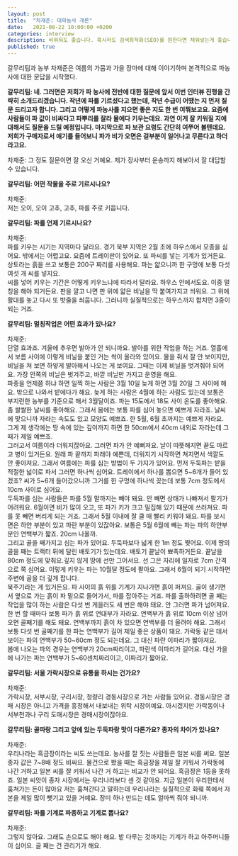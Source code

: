 ```yaml
---
layout: post
title:  "차재준: 대파농사 개론"
date:   2021-08-22 10:00:00 +0200
categories: interview
description: 비워둬도 좋습니다. 혹시라도 검색최적화(SEO)를 원한다면 채워넣는게 좋습니다.
published: true
---
```


갈무리팀과 농부 차재준은 여름의 가뭄과 가을 장마에 대해 이야기하며 본격적으로 파농사에 대한 문답을 시작했다.  
 
**갈무리팀: 네. 그러면은 저희가 파 농사에 전반에 대한 질문에 앞서 이번 인터뷰 진행을 간략히 소개드리겠습니다. 작년에 파를 기르셨다고 했는데, 작년 수급이 어땠는 지 먼저 질문 드리고자 합니다. 그리고 어떻게 파농사를 지으면 좋은 지도 한 번 여쭤보고요. 요즘에 사람들이 파 값이 비싸다고 파뿌리를 잘라 물에다 키우는데요. 과연 이게 잘 키워질 지에 대해서도 질문을 드릴 예정입니다. 마지막으로 파 보관 요령도 간단히 여쭈어 볼텐데요. 저희가 구매자로서 얘기를 들어보니 파가 비가 오면은 겉부분이 일어나고 무른다고 하더라고요.**  

 
차재준:
그 정도 질문이면 잘 오신 거예요. 제가 장사부터 운송까지 해보아서 잘 대답할 수 있습니다.  
 
**갈무리팀: 어떤 작물을 주로 기르시나요?**  
   
차채준:  
저는 오이, 오이 고추, 고추, 파를 주로 키웁니다.  
 
**갈무리팀: 파를 언제 기르시나요?**  
 
차채준:  
파를 키우는 시기는 지역마다 달라요. 경기 북부 지역은 2월 초에 하우스에서 모종을 심어요. 밖에서는 어렵고요. 요즘에 트레이판이 있어요. 또 파씨를 넣는 기계가 있거든요. 상토라는 흙을 쓰고 보통은 200구 짜리를 사용해요. 파는 얇으니까 한 구멍에 보통 다섯 여섯 개 씨를 넣지요.  
씨를 넣어 키우는 기간은 어떻게 키우느냐에 따라서 달라요. 하우스 안에서도요. 이중 멀칭을 해야 되거든요. 판을 깔고 나면 판 위에 얇은 비닐을 딱 붙여가지고 씌워요. 그 위에 활대를 놓고 다시 또 밧줄을 씌웁니다. 그러니까 실질적으로는 하우스까지 합치면 3중이 되는 거죠.    
 
**갈무리팀: 멀칭작업은 어떤 효과가 있나요?**
 
차재준:  
단열 효과죠. 겨울에 추우면 발아가 안 되니까요. 발아를 위한 작업을 하는 거죠. 열흘에서 보름 사이에 이렇게 비닐을 붙인 거는 싹이 올라와 있어요. 물을 줘서 잘 안 보이지만, 비닐을 쳐 보면 하얗게 발아해서 나오는 게 보여요. 그때는 이제 비닐을 벗겨줘야 되어요. 가장 안쪽의 비닐은 벗겨주고, 바깥 비닐만 가지고 운영을 해요.  
파종을 언제쯤 하냐 하면 일찍 하는 사람은 3월 10일 늦게 하면 3월 20일 그 사이에 해요. 밖으로 나와서 밭에다가 해요. 늦게 하는 사람은 4월에 하는 사람도 있는데 보통은 부지런한 농부를 기준으로 해서 3월달이죠.
파는 15도에서 18도 사이 온도를 좋아해요. 좀 쌀쌀한 날씨를 좋아해요. 그래서 봄에는 보통 파를 심어 놓으면 예쁘게 자라죠. 날씨에 맞으니까 자라는 속도도 있고 모양도 예쁘죠. 한 5월, 6월 초까지는 예쁘게 자라요. 그게 제 생각에는 땅 속에 있는 깊이까지 하면 한 50cm에서 40cm 내외로 자라는데 그때가 제일 예쁘죠.  
그러고서 여름이라 더워지잖아요. 그러면 파가 안 예뻐져요. 날이 따뜻해지면 끝도 마르고 병이 있거든요. 원래 파 끝까지 파래야 예쁜데, 더워지기 시작하면 쳐지면서 색깔도 안 좋아져요. 그래서 여름에는 파를 심는 방법이 두 가지가 있어요. 먼저 두둑파는 밭을 적절한 넓이로 파서 그러면 하나씩 심어요. 트레이에서 하나를 뽑으면 5~6개가 들어 있겠죠? 씨가 5~6개 들어갔으니까 그거를 한 구멍에 하나씩 꽂는데 보통 7cm 정도에서 10cm 사이로 심어요.  
두둑파를 심는 사람들은 파를 5월 말까지는 빼야 돼요. 안 빼면 상태가 나빠져서 팔기가 어려워요. 6월이면 비가 많이 오고, 또 파가 키가 크고 밀집해 있기 때문에 쓰러져요. 파를 못 빼면 버리게 되는 거죠. 그래서 5월 이내에 잘 클 때 빨리 키워야 돼요. 파를 보시면은 하얀 부분이 있고 파란 부분이 있잖아요. 보통은 5월 6월에 빼는 파는 파의 하얀부분인 연백부가 짧죠. 20cm 나올까.  
그리고 골을 째가지고 심는 파가 있어요. 두둑파보다 넓게 한 1m 정도 찢어요. 이제 땅의 골을 째는 트랙터 뒤에 달린 배토기가 있는데요. 배토기 끝날이 뾰족하거든요. 끝날을 80cm 정도에 맞춰요.깊지 않게 땅에 선만 그어서요. 선 그은 자리에 일자로 7cm 간격으로 쭉 심어요. 이렇게 키우는 파는 10월달 정도에 팔아요. 그래서 6월이 되기 시작하면 주변에 골을 더 깊게 팝니다.  
북주기라는 게 있거든요. 파 사이의 흙 위를 기계가 지나가면 흙이 퍼져요.  골이 생기면서 옆으로 가는 흙이 파 밑으로 들어가서, 파를 잡아주는 거죠. 파를 출하하려면 골 째는 작업을 많이 하는 사람은 다섯 번 게을러도 세 번은 해야 돼요. 안 그러면 파가 넘어져요. 한 번 할 때마다 보통 파가 흙 위로 연대부가 자라요. 연백부가 흙 위로 10cm 이상 넘어오면 골째기를 해도 돼요. 연백부까지 흙이 차 있으면 연백부를 더 올려야 해요. 그래서 보통 다섯 번 골째기를 한 파는 연백부가 길어 제일 좋은 상품이 돼요. 가락동 같은 데서 보이는 파의 연백부가 50~60cm 정도 되는데요. 그 대신 파란 이파리가 짧아져요.  
봄에 나오는 파의 경우는 연백부가 20cm짜리이고, 파란색 이파리가 길어요. 대신 가을에 나가는 파는 연백부가 5~60센치짜리이고, 이파리가 짧아요.  
 
**갈무리팀: 서울 가락시장으로 유통을 하시는 건가요?**  
  
차재준:  
가락시장, 서부시장, 구리시장, 청량리 경동시장으로 가는 사람들 있어요. 경동시장은 경매 시장은 아니고 가격을 흥정해서 내보내는 위탁 시장이예요. 아시겠지만 가락동이나 서부천과나 구리 도매시장은 경매시장이잖아요.  
 
**갈무리팀: 골파랑 그리고 앞에 있는 두둑파랑 맛이 다른가요? 종자의 차이가 있나요?**  
   
차재준:  
우리나라는 흑금장이라는 씨도 쓰는데요. 농사를 잘 짓는 사람들은 일본 씨를 써요. 일본 종자 값은 7~8배 정도 비싸요. 물건으로 봤을 때는 흑금장을 제일 잘 키워서 가락동에 나간 거하고 일본 씨를 잘 키워서 나간 거 하고는 비교가 안 되어요. 흑금장은 1등을 못하죠. 일본 씨앗이 종자 시장에서는 우리나라보다 센 것 같아요. 지금 일본이 우리한테서 훔쳐가는 돈이 많아요 저는 훔쳐간다고 말하는데 우리나라는 실질적으로 화훼 쪽에서 자본을 제일 많이 뺏기고 있을 거예요. 장미 하나 만드는 데도 얼마씩 줘야 되니까.  
   
**갈무리팀: 파를 기계로 파종하고 기계로 뽑나요?**  
 
차재준:  
그렇지 않아요. 그래도 손으로도 해야 해요. 밭 다루는 것까지는 기계가 하고 아주머니들이 심어요. 골 째는 건 관리기가 해요.   

